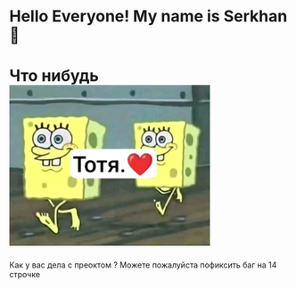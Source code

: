 #  Hello Everyone!  My name is Serkhan 👋
#  Что нибудь ![alt text](image.png)

<p>
  
   Как у вас дела с преоктом ?
   Можете пожалуйста пофиксить баг на 14 строчке
   
  
 </p>

 